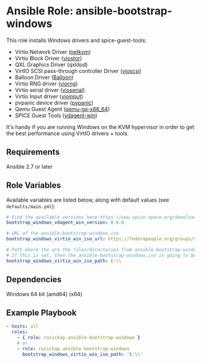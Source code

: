# Ansible Role: ansible-bootstrap-windows

This role installs Windows drivers and spice-guest-tools:

* Virtio Network Driver ([netkvm](https://github.com/ansible-bootstrap-windows/kvm-guest-drivers-windows/tree/master/NetKVM))
* Virtio Block Driver ([viostor](https://github.com/ansible-bootstrap-windows/kvm-guest-drivers-windows/tree/master/viostor))
* QXL Graphics Driver (qxldod)
* VirtIO SCSI pass-through controller Driver ([vioscsi](https://github.com/ansible-bootstrap-windows/kvm-guest-drivers-windows/tree/master/vioscsi))
* Balloon Driver ([Balloon](https://github.com/ansible-bootstrap-windows/kvm-guest-drivers-windows/tree/master/Balloon))
* Virtio RNG driver ([viorng](https://github.com/ansible-bootstrap-windows/kvm-guest-drivers-windows/tree/master/viorng))
* Virtio serial driver ([vioserial](https://github.com/ansible-bootstrap-windows/kvm-guest-drivers-windows/tree/master/vioserial))
* Virtio Input driver ([vioinput](https://github.com/ansible-bootstrap-windows/kvm-guest-drivers-windows/tree/master/vioinput))
* pvpanic device driver ([pvpanic](https://github.com/ansible-bootstrap-windows/kvm-guest-drivers-windows/tree/master/pvpanic))
* Qemu Guest Agent ([qemu-ga-x86_64](https://wiki.libvirt.org/page/Qemu_guest_agent))
* SPICE Guest Tools ([vdagent-win](https://www.spice-space.org))

It's handy if you are running Windows on the KVM hypervisor in order to get the best performance using VirtIO drivers + tools.

## Requirements

Ansible 2.7 or later

## Role Variables

Available variables are listed below, along with default values
(see `defaults/main.yml`):

```yaml
# Find the available versions here https://www.spice-space.org/download/windows/vdagent/
bootstrap_windows_vdagent_win_version: 0.9.0

# URL of the ansible-bootstrap-windows.iso
bootstrap_windows_virtio_win_iso_url: https://fedorapeople.org/groups/virt/ansible-bootstrap-windows/direct-downloads/latest-virtio/ansible-bootstrap-windows.iso

# Path where the are the files/directories from ansible-bootstrap-windows.iso (usually CD-ROM).
# If this is set, then the ansible-bootstrap-windows.iso is going to be downloaded.
bootstrap_windows_virtio_win_iso_path: E:\\
```

## Dependencies

Windows 64 bit (amd64) (x64)

## Example Playbook

```yaml
- hosts: all
  roles:
    - { role: ruzickap.ansible-bootstrap-windows }
    # or
    - role: ruzickap.ansible-bootstrap-windows
      bootstrap_windows_virtio_win_iso_path: 'E:\\'
```

